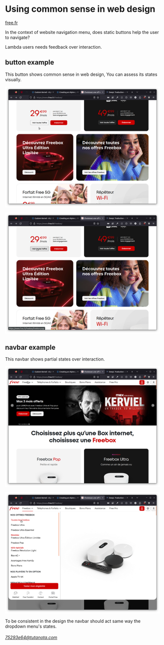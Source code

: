 # Using common sense in web design

[free.fr](https://www.free.fr/freebox/)

In the context of website navigation menu, does static buttons help the user to navigate?

Lambda users needs feedback over interaction.

## button example

This button shows common sense in web design, You can assess its states visually.

![default](./img/normal.png)

![hover](./img/hover.png)

## navbar example

This navbar shows partial states over interaction.

![nofeedback](./img/navbar_nofeed.png)

![feedback](./img/navbar_dropdown_menu_feed.png)

To be consistent in the design the navbar should act same way the dropdown menu's states.

###### 75293e64@tutanota.com
